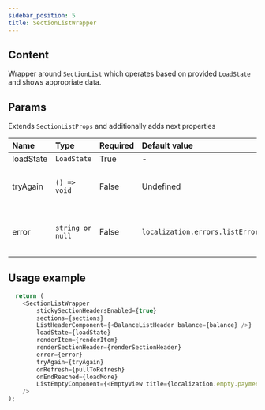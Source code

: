 ```yaml
---
sidebar_position: 5
title: SectionListWrapper
---
```

## Content

Wrapper around `SectionList` which operates based on provided `LoadState` and shows appropriate data.

## Params
Extends `SectionListProps` and additionally adds next properties

| Name            | Type           | Required       | Default value  | Description
|:----------------|:---------------|:---------------|:---------------|:---------------------------    
| loadState           | `LoadState`         | True           | -              | Load state
| tryAgain        | `() => void`         | False          | Undefined             | Action callback which occurs when pressing on Try Again
| error        | `string or null`         | False          | `localization.errors.listErrorTitle`       | Error text which will be shown to user in case if `loadState == LoadState.error`

## Usage example

```typescript jsx
  return (
    <SectionListWrapper
        stickySectionHeadersEnabled={true}
        sections={sections}
        ListHeaderComponent={<BalanceListHeader balance={balance} />}
        loadState={loadState}
        renderItem={renderItem}
        renderSectionHeader={renderSectionHeader}
        error={error}
        tryAgain={tryAgain}
        onRefresh={pullToRefresh}
        onEndReached={loadMore}
        ListEmptyComponent={<EmptyView title={localization.empty.payment} description={localization.empty.paymentDescription} />}
    />
);
```
